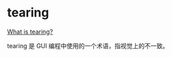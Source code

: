 # tearing

[What is tearing?](https://github.com/reactwg/react-18/discussions/69)

tearing 是 GUI 编程中使用的一个术语，指视觉上的不一致。
